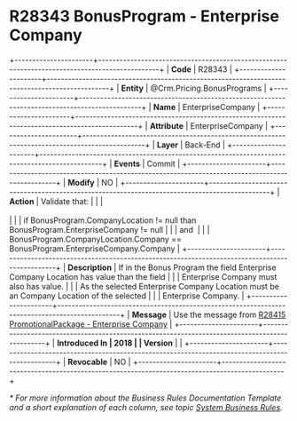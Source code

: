 ﻿---
erp.type: business-rule
erp.entity: Crm.Marketing.BonusPrograms
---

# R28343 BonusProgram - Enterprise Company
+----------------------+-----------------------------------------------------------------------------------------------+
| **Code**             | R28343                                                                                        |
+----------------------+-----------------------------------------------------------------------------------------------+
| **Entity**           | @Crm.Pricing.BonusPrograms                                                                    |
+----------------------+-----------------------------------------------------------------------------------------------+
| **Name**             | EnterpriseCompany                                                                             |
+----------------------+-----------------------------------------------------------------------------------------------+
| **Attribute**        | EnterpriseCompany                                                                             |
+----------------------+-----------------------------------------------------------------------------------------------+
| **Layer**            | Back-End                                                                                      |
+----------------------+-----------------------------------------------------------------------------------------------+
| **Events**           | Commit                                                                                        |
+----------------------+-----------------------------------------------------------------------------------------------+
| **Modify**           | NO                                                                                            |
+----------------------+-----------------------------------------------------------------------------------------------+
| **Action**           | Validate that:                                                                                |
|                      | <br/><br/>                                                                                    |
|                      | if BonusProgram.CompanyLocation != null than BonusProgram.EnterpriseCompany != null           |
|                      | and                                                                                           |
|                      | BonusProgram.CompanyLocation.Company ==  BonusProgram.EnterpriseCompany.Company               |
+----------------------+-----------------------------------------------------------------------------------------------+
| **Description**      | If in the Bonus Program the field Enterprise Company Location has value than the field        |
|                      | Enterprise Company must also has value.                                                       |
|                      | As the selected Enterprise Company Location must be an Company Location of the selected       |
|                      | Enterprise Company.                                                                           |
+----------------------+-----------------------------------------------------------------------------------------------+
| **Message**          | Use the message from [R28415 PromotionalPackage - Enterprise Company](R28415.md)              |
+----------------------+-----------------------------------------------------------------------------------------------+
| **Introduced In      | 2018                                                                                          |
| Version**            |                                                                                               |
+----------------------+-----------------------------------------------------------------------------------------------+
| **Revocable**        | NO                                                                                            |
+----------------------+-----------------------------------------------------------------------------------------------+

*\* For more information about the Business Rules Documentation Template and a short explanation of each column, see
topic [System Business Rules](../templates/template-description-system-business-rules.md).*
